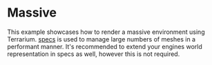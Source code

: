 # Massive

This example showcases how to render a massive environment using Terrarium. [specs](https://github.com/amethyst/specs) is used to manage large numbers of meshes in a performant manner. It's recommended to extend your engines world representation in specs as well, however this is not required.